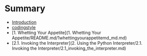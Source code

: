 # Summary

* [Introduction](README.md)
* [codingstyle](codingstyle/README.md)
* [1. Whetting Your Appetite](1. Whetting Your Appetite/README.md/1whettingyourappetitemd_md.md)
* [2.1. Invoking the Interpreter](2. Using the Python Interpreter/2.1. Invoking the Interpreter/2.1_invoking_the_interpreter.md)

